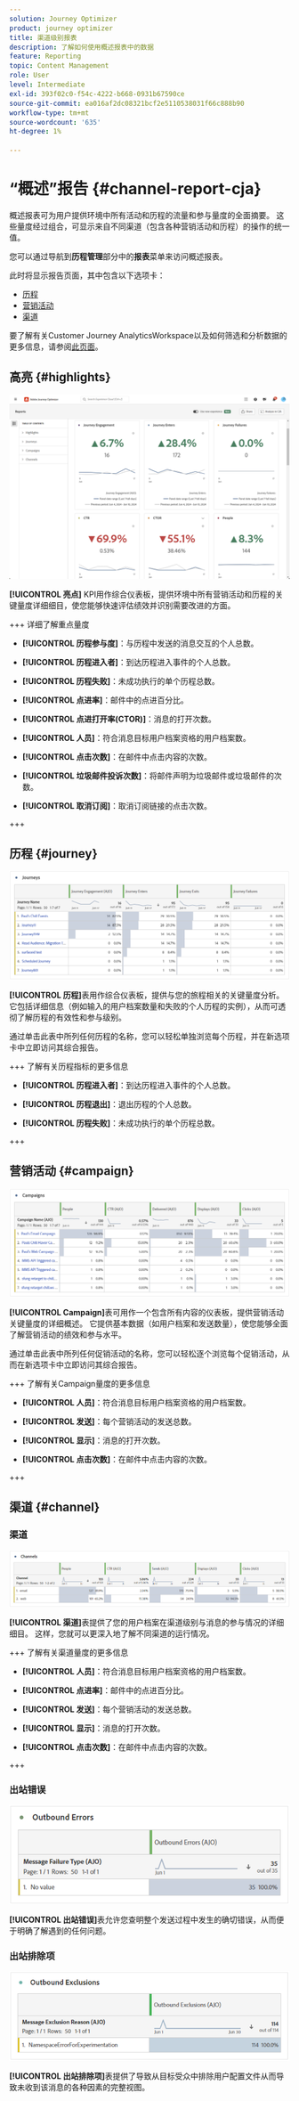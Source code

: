 ```yaml
---
solution: Journey Optimizer
product: journey optimizer
title: 渠道级别报表
description: 了解如何使用概述报表中的数据
feature: Reporting
topic: Content Management
role: User
level: Intermediate
exl-id: 393f02c0-f54c-4222-b668-0931b67590ce
source-git-commit: ea016af2dc08321bcf2e5110538031f66c888b90
workflow-type: tm+mt
source-wordcount: '635'
ht-degree: 1%

---
```


# “概述”报告 {#channel-report-cja}

概述报表可为用户提供环境中所有活动和历程的流量和参与量度的全面摘要。 这些量度经过组合，可显示来自不同渠道（包含各种营销活动和历程）的操作的统一值。

您可以通过导航到&#x200B;**历程管理**&#x200B;部分中的&#x200B;**报表**&#x200B;菜单来访问概述报表。

此时将显示报告页面，其中包含以下选项卡：

* [历程](#journey)
* [营销活动](#campaign)
* [渠道](#channel)

要了解有关Customer Journey AnalyticsWorkspace以及如何筛选和分析数据的更多信息，请参阅[此页面](https://experienceleague.adobe.com/en/docs/analytics-platform/using/cja-workspace/home)。

## 高亮 {#highlights}

![](assets/cja-highlights.png)

**[!UICONTROL 亮点]** KPI用作综合仪表板，提供环境中所有营销活动和历程的关键量度详细细目，使您能够快速评估绩效并识别需要改进的方面。

+++ 详细了解重点量度

* **[!UICONTROL 历程参与度]**：与历程中发送的消息交互的个人总数。

* **[!UICONTROL 历程进入者]**：到达历程进入事件的个人总数。

* **[!UICONTROL 历程失败]**：未成功执行的单个历程总数。

* **[!UICONTROL 点进率]**：邮件中的点进百分比。

* **[!UICONTROL 点进打开率(CTOR)]**：消息的打开次数。

* **[!UICONTROL 人员]**：符合消息目标用户档案资格的用户档案数。

* **[!UICONTROL 点击次数]**：在邮件中点击内容的次数。

* **[!UICONTROL 垃圾邮件投诉次数]**：将邮件声明为垃圾邮件或垃圾邮件的次数。

* **[!UICONTROL 取消订阅]**：取消订阅链接的点击次数。

+++

## 历程 {#journey}

![](assets/cja-channel-journeys.png)

**[!UICONTROL 历程]**&#x200B;表用作综合仪表板，提供与您的旅程相关的关键量度分析。 它包括详细信息（例如输入的用户档案数量和失败的个人历程的实例），从而可透彻了解历程的有效性和参与级别。

通过单击此表中所列任何历程的名称，您可以轻松单独浏览每个历程，并在新选项卡中立即访问其综合报告。

+++ 了解有关历程指标的更多信息

* **[!UICONTROL 历程进入者]**：到达历程进入事件的个人总数。

* **[!UICONTROL 历程退出]**：退出历程的个人总数。

* **[!UICONTROL 历程失败]**：未成功执行的单个历程总数。

+++

## 营销活动 {#campaign}

![](assets/cja-channel-campaigns.png)

**[!UICONTROL Campaign]**&#x200B;表可用作一个包含所有内容的仪表板，提供营销活动关键量度的详细概述。 它提供基本数据（如用户档案和发送数量），使您能够全面了解营销活动的绩效和参与水平。

通过单击此表中所列任何促销活动的名称，您可以轻松逐个浏览每个促销活动，从而在新选项卡中立即访问其综合报告。

+++ 了解有关Campaign量度的更多信息

* **[!UICONTROL 人员]**：符合消息目标用户档案资格的用户档案数。

* **[!UICONTROL 发送]**：每个营销活动的发送总数。

* **[!UICONTROL 显示]**：消息的打开次数。

* **[!UICONTROL 点击次数]**：在邮件中点击内容的次数。

+++

## 渠道 {#channel}

### 渠道

![](assets/cja-channels.png)

**[!UICONTROL 渠道]**&#x200B;表提供了您的用户档案在渠道级别与消息的参与情况的详细细目。 这样，您就可以更深入地了解不同渠道的运行情况。

+++ 了解有关渠道量度的更多信息

* **[!UICONTROL 人员]**：符合消息目标用户档案资格的用户档案数。

* **[!UICONTROL 点进率]**：邮件中的点进百分比。

* **[!UICONTROL 发送]**：每个营销活动的发送总数。

* **[!UICONTROL 显示]**：消息的打开次数。

* **[!UICONTROL 点击次数]**：在邮件中点击内容的次数。

+++

### 出站错误

![](assets/cja-channels-outbound-errors.png)

**[!UICONTROL 出站错误]**&#x200B;表允许您查明整个发送过程中发生的确切错误，从而便于明确了解遇到的任何问题。

### 出站排除项

![](assets/cja-channels-outbound-excluded.png)

**[!UICONTROL 出站排除项]**&#x200B;表提供了导致从目标受众中排除用户配置文件从而导致未收到该消息的各种因素的完整视图。
